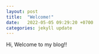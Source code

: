 ```yaml
---
layout: post
title:  "Welcome!"
date:   2022-05-05 09:29:20 +0700
categories: jekyll update
---
```

Hi, Welcome to my blog!!
